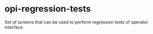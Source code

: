 opi-regression-tests
====================

Set of screens that can be used to perform regression tests of operator interface.
